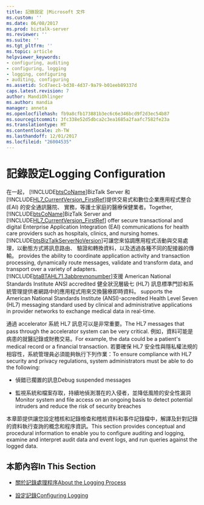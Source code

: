 ```yaml
---
title: 記錄設定 |Microsoft 文件
ms.custom: ''
ms.date: 06/08/2017
ms.prod: biztalk-server
ms.reviewer: ''
ms.suite: ''
ms.tgt_pltfrm: ''
ms.topic: article
helpviewer_keywords:
- configuring, auditing
- configuring, logging
- logging, configuring
- auditing, configuring
ms.assetid: 5cd7aec1-bd38-4d37-9a79-b01eeb89337d
caps.latest.revision: 7
author: MandiOhlinger
ms.author: mandia
manager: anneta
ms.openlocfilehash: fb9a8cfb173881b3ec6c6e346bcd9f2d3ec54b87
ms.sourcegitcommit: 3fc338e52d5dbca2c3ea1685a2faafc7582fe23a
ms.translationtype: MT
ms.contentlocale: zh-TW
ms.lasthandoff: 12/01/2017
ms.locfileid: "26004535"
---
```

# <a name="logging-configuration"></a><span data-ttu-id="69659-102">記錄設定</span><span class="sxs-lookup"><span data-stu-id="69659-102">Logging Configuration</span></span>
<span data-ttu-id="69659-103">在一起， [!INCLUDE[btsCoName](../../includes/btsconame-md.md)]BizTalk Server 和[!INCLUDE[HL7_CurrentVersion_FirstRef](../../includes/hl7-currentversion-firstref-md.md)]提供交易式和數位企業應用程式整合 (EAI) 的安全通訊醫院、 實務，等護士家庭的醫療保健業者。</span><span class="sxs-lookup"><span data-stu-id="69659-103">Together, [!INCLUDE[btsCoName](../../includes/btsconame-md.md)]BizTalk Server and [!INCLUDE[HL7_CurrentVersion_FirstRef](../../includes/hl7-currentversion-firstref-md.md)] offer secure transactional and digital Enterprise Application Integration (EAI) communications for health care providers such as hospitals, clinics, and nursing homes.</span></span> [!INCLUDE[btsBizTalkServerNoVersion](../../includes/btsbiztalkservernoversion-md.md)]<span data-ttu-id="69659-104">可讓您來協調應用程式活動與交易處理，以動態方式將訊息路由、 驗證和轉換資料，以及透過各種不同的配接器的傳輸。</span><span class="sxs-lookup"><span data-stu-id="69659-104"> provides the ability to coordinate application activity and transaction processing, dynamically route messages, validate and transform data, and transport over a variety of adapters.</span></span> [!INCLUDE[btaBTAHL71.3abbrevnonumber](../../includes/btabtahl71-3abbrevnonumber-md.md)]<span data-ttu-id="69659-105">支援 American National Standards Institute ANSI accredited 健全狀況層級七 (HL7) 訊息標準門診和系統管理提供者網路中的應用程式用來交換醫療即時資料。</span><span class="sxs-lookup"><span data-stu-id="69659-105"> supports the American National Standards Institute (ANSI)-accredited Health Level Seven (HL7) messaging standard used by clinical and administrative applications in provider networks to exchange medical data in real-time.</span></span>  
  
 <span data-ttu-id="69659-106">通過 accelerator 系統 HL7 訊息可以是非常重要。</span><span class="sxs-lookup"><span data-stu-id="69659-106">The HL7 messages that pass through the accelerator system can be very critical.</span></span> <span data-ttu-id="69659-107">例如，資料可能是病患的就醫記錄或財務交易。</span><span class="sxs-lookup"><span data-stu-id="69659-107">For example, the data could be a patient's medical record or a financial transaction.</span></span> <span data-ttu-id="69659-108">若要確保 HL7 安全性與隱私權法規的相容性，系統管理員必須能夠執行下列作業：</span><span class="sxs-lookup"><span data-stu-id="69659-108">To ensure compliance with HL7 security and privacy regulations, system administrators must be able to do the following:</span></span>  
  
-   <span data-ttu-id="69659-109">偵錯已擱置的訊息</span><span class="sxs-lookup"><span data-stu-id="69659-109">Debug suspended messages</span></span>  
  
-   <span data-ttu-id="69659-110">監視系統和檔案存取，持續地偵測潛在的入侵者，並降低風險的安全性漏洞</span><span class="sxs-lookup"><span data-stu-id="69659-110">Monitor system and file access on an ongoing basis to detect potential intruders and reduce the risk of security breaches</span></span>  
  
 <span data-ttu-id="69659-111">本章節提供讓您設定稽核和記錄檢查和稽核資料和事件記錄檔中，解譯及針對記錄的資料執行查詢的概念和程序資訊。</span><span class="sxs-lookup"><span data-stu-id="69659-111">This section provides conceptual and procedural information to enable you to configure auditing and logging, examine and interpret audit data and event logs, and run queries against the logged data.</span></span>  
  
## <a name="in-this-section"></a><span data-ttu-id="69659-112">本節內容</span><span class="sxs-lookup"><span data-stu-id="69659-112">In This Section</span></span>  
  
-   [<span data-ttu-id="69659-113">關於記錄處理程序</span><span class="sxs-lookup"><span data-stu-id="69659-113">About the Logging Process</span></span>](../../adapters-and-accelerators/accelerator-hl7/about-the-logging-process.md)  
  
-   [<span data-ttu-id="69659-114">設定記錄</span><span class="sxs-lookup"><span data-stu-id="69659-114">Configuring Logging</span></span>](../../adapters-and-accelerators/accelerator-hl7/configuring-logging.md)